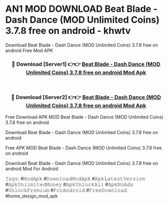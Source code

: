 # AN1 MOD DOWNLOAD Beat Blade - Dash Dance (MOD Unlimited Coins) 3.7.8 free on android - khwtv
Download Beat Blade - Dash Dance (MOD Unlimited Coins) 3.7.8 free on android Free Mod APK

<div align="center">
<h3>🔴 Download [Server1] 👉👉 <a href="https://apk-comot.site?title=Beat_Blade_-_Dash_Dance_(MOD_Unlimited_Coins)_3.7.8_free_on_android">Beat Blade - Dash Dance (MOD Unlimited Coins) 3.7.8 free on android Mod Apk</a></h3><br>

<h3>🔴 Download [Server2] 👉👉 <a href="https://apk-comot.site?title=Beat_Blade_-_Dash_Dance_(MOD_Unlimited_Coins)_3.7.8_free_on_android">Beat Blade - Dash Dance (MOD Unlimited Coins) 3.7.8 free on android Mod Apk</a></h3>
</div>


Free Download APK MOD Beat Blade - Dash Dance (MOD Unlimited Coins) 3.7.8 free on android

Download Beat Blade - Dash Dance (MOD Unlimited Coins) 3.7.8 free on android 

Free APK MOD Beat Blade - Dash Dance (MOD Unlimited Coins) 3.7.8 free on android 

Download Beat Blade - Dash Dance (MOD Unlimited Coins) 3.7.8 free on android Mod For Android

𝚃𝚊𝚐𝚜: #𝙼𝚘𝚍𝙰𝚙𝚔 #𝙳𝚘𝚠𝚗𝚕𝚘𝚊𝚍𝙼𝚘𝚍𝙰𝚙𝚔 #𝙰𝚙𝚔𝙻𝚊𝚝𝚎𝚜𝚝𝚅𝚎𝚛𝚜𝚒𝚘𝚗 #𝙰𝚙𝚔𝚄𝚗𝚕𝚒𝚖𝚒𝚝𝚎𝚍𝙼𝚘𝚗𝚎𝚢 #𝙰𝚙𝚔𝚄𝚗𝚕𝚘𝚌𝚔𝙰𝚕𝚕 #𝙰𝚙𝚔𝙽𝚘𝙰𝚍𝚜 #𝚄𝚗𝚕𝚘𝚌𝚔𝙿𝚛𝚎𝚖𝚒𝚞𝚖 #𝙵𝚘𝚛𝙰𝚗𝚍𝚛𝚘𝚒𝚍 #𝙵𝚛𝚎𝚎𝙳𝚘𝚠𝚗𝚕𝚘𝚊𝚍 #home_design_mod_apk